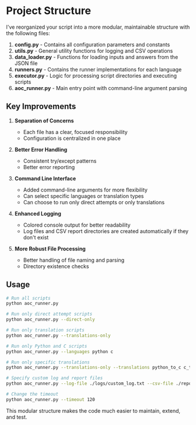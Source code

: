 # Project Structure

I've reorganized your script into a more modular, maintainable structure with the following files:

1. **config.py** - Contains all configuration parameters and constants
2. **utils.py** - General utility functions for logging and CSV operations  
3. **data_loader.py** - Functions for loading inputs and answers from the JSON file
4. **runners.py** - Contains the runner implementations for each language
5. **executor.py** - Logic for processing script directories and executing scripts
6. **aoc_runner.py** - Main entry point with command-line argument parsing

## Key Improvements

1. **Separation of Concerns**
   - Each file has a clear, focused responsibility
   - Configuration is centralized in one place

2. **Better Error Handling**
   - Consistent try/except patterns
   - Better error reporting

3. **Command Line Interface**
   - Added command-line arguments for more flexibility
   - Can select specific languages or translation types
   - Can choose to run only direct attempts or only translations

4. **Enhanced Logging**
   - Colored console output for better readability
   - Log files and CSV report directories are created automatically if they don't exist

5. **More Robust File Processing**
   - Better handling of file naming and parsing
   - Directory existence checks

## Usage

```bash
# Run all scripts
python aoc_runner.py

# Run only direct attempt scripts
python aoc_runner.py --direct-only

# Run only translation scripts
python aoc_runner.py --translations-only

# Run only Python and C scripts
python aoc_runner.py --languages python c

# Run only specific translations
python aoc_runner.py --translations-only --translations python_to_c c_to_python

# Specify custom log and report files
python aoc_runner.py --log-file ./logs/custom_log.txt --csv-file ./reports/custom_report.csv

# Change the timeout
python aoc_runner.py --timeout 120
```

This modular structure makes the code much easier to maintain, extend, and test.